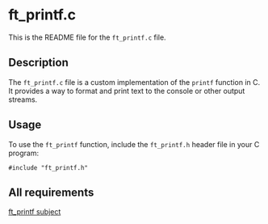 # ft_printf.c

This is the README file for the `ft_printf.c` file.

## Description

The `ft_printf.c` file is a custom implementation of the `printf` function in C. It provides a way to format and print text to the console or other output streams.

## Usage

To use the `ft_printf` function, include the `ft_printf.h` header file in your C program:
```
#include "ft_printf.h"
```

## All requirements

[ft_printf subject](subject.pdf)
